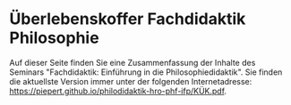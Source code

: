 # Überlebenskoffer Fachdidaktik Philosophie

Auf dieser Seite finden Sie eine Zusammenfassung der Inhalte des Seminars "Fachdidaktik: Einführung in die Philosophiedidaktik". Sie finden die aktuellste Version immer unter der folgenden Internetadresse: https://piepert.github.io/philodidaktik-hro-phf-ifp/KÜK.pdf.